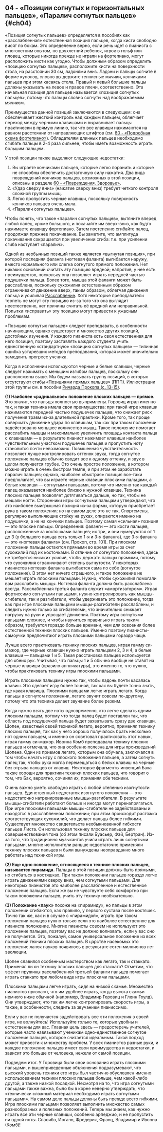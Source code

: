 ## 04 - «Позиции согнутых и горизонтальных пальцев», «Паралич согнутых пальцев» {#ch04}

«Позиция согнутых пальцев» определяется в пособиях как «расслабленная» естественная позиция пальцев, когда кисти свободно висят по бокам. Это определение верно, если речь идет о пианиста с многолетним опытом, но двухлетний ребенок, игрок в гольф или пловец, которые никогда прежде не играли на фортепиано, могут расположить кисти как угодно. Чтобы должным образом определить «позицию согнутых пальцев», расположите кисти на поверхности стола, на расстоянии 30 см, ладонями вниз. Ладони и пальцы согните в форме куполов, словно вы держите теннисные мячики, кончиками пальцев при этом касаясь стола. Правый и левый большие пальцы должны указывать на левое и правое плечи, соответственно. Эта начальная позиция для пальцев называется «позиция согнутых пальцев», потому что пальцы словно согнуты над воображаемым мячиком.

Преимущества данной позиций заключаются в следующем: она обеспечивает жесткий контроль над каждым пальцем, облегчает переход между черными клавишами и выравнивает пальцы практически в прямую линию, так что все клавиши нажимаются на равном расстоянии от направляющих штифтов (см. [80 - «Подробная схема фортепиано»](#ch80)). Обладателям длинных пальцев необходимо сгибать пальцы в 2-4 раза сильнее, чтобы иметь возможность играть большим пальцем.

У этой позиции также выделяют следующие недостатки:

1. Вы играете кончиками пальцев, которые легко поранить и которые не способны обеспечить достаточную силу нажатия. Два вида повреждений кончиков пальцев, возможных в этой позиции, описаны в разделе [60 - «Повреждения, Здоровье»](#ch60).
2. «Удар сверху вниз» (нажатие сверху вниз) требует четкого контроля сложной группы мышц.
3. Легко пропустить черные клавиши, поскольку поверхность кончиков пальцев очень мала.
4. «Паралич согнутых пальцев».

Чтобы понять, что такое «паралич согнутых пальцев», вытяните вперед любой палец, кроме большого, и покачайте им вверх-вниз, как будто нажимаете клавишу фортепиано. Затем постепенно сгибайте палец, продолжая прежнее покачивание. Вы заметите, что амплитуда покачивания сокращается при увеличении сгиба: т.е. при усилении сгиба наступает «паралич».

Одной из необычных позиций также является «выгнутая позиция», при которой последняя фаланга (ногтевая фаланга) выгибается наружу, вместо нормального или слегка согнутого прямого положения. Нет никаких оснований считать эту позицию вредной;  напротив, у нее есть преимущество, поскольку она позволяет играть передней частью подушечки пальца. Более того, мышца этой фаланги может быть расслаблена, поскольку сухожилия естественным образом ограничивают движение вверх, таким образом, облегчая движения пальца и усиливая [Расслабление](#ch08). Хотя некоторые преподаватели терпеть не могут эту позицию из-за того что она выглядит неестественно, нет причины считать её вредной или неправильной. Попытки «исправить» эту позицию могут привести к ужасным проблемам.

«Позицию согнутых пальцев» следует преподавать, в особенности начинающим, однако существует и множество других позиций, достойных изучения. У каждого пианиста есть своя естественная для него позиция, поэтому заставлять каждого студента учить единственную «стандартную» «позицию согнутых пальцев» — типичная ошибка устаревших методов преподавания, которая может значительно замедлить прогресс ученика.

Когда в исполнении используются черные и белые клавиши, черные следует нажимать с меньшим изгибом пальцев, поскольку они расположены выше. Мы будем называть группу позиций, в которых отсутствуют сгибы «Позициями прямых пальцев» (ППП). Иллюстрации этой группы см. в пособии [Ричарда Прокопа (с. 13-15)](#ch83).

**(1) Наиболее «радикальное» положение плоских пальцев — прямое.** Это значит, что пальцы полностью выпрямлены. Горовиц играл именно так, и такая техника имела свои преимущества: при такой игре клавиши нажимаются передней частью подушечек пальцев, что снижает риск получения травм из-за длительной практики. Кроме того, так проще совершать движение удара по клавишам, так как при таком положении задействовано меньшее количество мышц. Такое положение помогает расслабить мышцы и максимально увеличить площадь контакта пальца с клавишами — в результате пианист нажимает клавиши наиболее чувствительным участком подушечек пальцев и пропустить ноту становится почти невозможно. Повышенная чувствительность позволяет лучше контролировать оттенок звука, тогда согнутое положение пальцев обычно сводит все к одному оттенку, и звук в целом получается грубее. Это очень простое положение, в котором можно играть в очень быстром темпе, и при этом не заработать паралич пальцев; однако, наиболее «быстрая» позиция все-таки предполагает, что вы играете черные клавиши плоскими пальцами, а белые клавиши — согнутыми пальцами, потому что именно так каждый палец оказывается наиболее близко к нужной клавише. Техника плоских пальцев позволяет дотягиваться дальше, но так, чтобы не мешали ногти. Сторонники игры согнутыми пальцами утверждают, что это наиболее выигрышная позиция из-за формы, которую приобретает рука в таком положении; но на самом деле это не так. Спортсмены, регулярно выполняющие стойку на руках, опираются именно на подушечки, а не на кончики пальцев. Поэтому самая «сильная» позиция — это плоские пальцы. Определения: фаланги — это кости пальцев, расположенные за костяшками пальцев; их три, и они нумеруются от 1 до 3 (у большого пальца есть только 1-я и 3-я фаланга), где 3-я фаланга — это «ногтевая фаланга» (см. Прокоп, стр. 101). При плоском положении пальцы остаются прямыми во время игры за счет сухожилий под их косточками. В отличие от согнутого положения, здесь не требуется никаких усилий, чтобы держать пальцы прямыми, потому что сухожилия ограничивают степень выгнутости. У некоторых пианистов ногтевая фаланга выгибается сама по себе (вогнутое положение). В этом нет ничего страшного, и такое положение не мешает играть плоскими пальцами. Нужно, чтобы сухожилия помогали вам расслабить мышцы. Ногтевая фаланга должна быть расслаблена всегда. Расслабленная третья фаланга служит «амортизатором». Играя фортиссимо согнутыми пальцами, нужно контролировать как мышцы-сгибатели, так и разгибатели, чтобы удерживать это положение, тогда как при игре плоскими пальцами мышцы-разгибатели расслаблены, и следить нужно только за сгибателями, что значительно снижает нагрузку на руки и упрощает движения. Поэтому игра согнутыми пальцами сложнее, и чтобы научиться правильно играть таким образом, требуется гораздо больше времени, чем для освоения более естественной техники плоских пальцев. Именно поэтому пианисты-самоучки предпочитают играть плоскими пальцами гораздо чаще.

Лучше всего практиковать технику плоских пальцев, играя гамму си-мажор, где черные клавиши нужно играть пальцами 2, 3 и 4, а белые клавиши — пальцами 1 и 5. Такая расстановка пальцев используется для обеих рук. Учитывая, что пальцы 1 и 5 обычно вообще не ставят на черные клавиши (правило аппликатуры), это именно то, что нужно, чтобы практиковать технику игры плоскими пальцами.

Играть плоскими пальцами нужно так, чтобы ладонь почти касалась клавиш. Это сделает игру более точной, так как вы будете точно знать, где какая клавиша. Плоскими пальцами легче играть легато. Когда пальцы в согнутом положении, легато звучит совсем по-другому, потому что эта техника делает звучание более резким.

Когда нужно взять две ноты одновременно, это легче сделать одним плоским пальцем, потому что тогда палец будет поставлен так, что область под подушечкой пальца будет захватывать сразу две клавиши. Шопен, известный своей техникой легато, вероятно, применял технику плоских пальцев, так как у него хорошо получалось брать несколько нот одним пальцем, и именно он советовал практиковать этот навык, играя гамму си-мажор. Ивонна Комб преподавала технику плоских пальцев и отмечала, что она особенно полезна для игры произведений Шопена. Один из приемов легато, которым она обучала, заключался в том чтобы начать игру с плоского положения пальцев, а затем согнуть палец так, чтобы рука могла перемещаться с белых клавиш на черные без отрыва пальцев от клавиш. Некоторые фрагменты инвенций Баха также хороши для практики техники плоских пальцев, что говорит о том, что Бах, вероятно, сочинял их, применяя обе техники.   

Очень важно уметь свободно играть с любой степенью изогнутости пальцев. Единственный недостаток изогнутого положения — это недостаточно натренированные мышцы-разгибатели. В результате мышцы-сгибатели работают больше и иногда могут перенапрягаться. При игре плоскими пальцами мышцы-сгибатели не задействованы и находятся в расслабленном положении; при этом происходит растяжка соответствующих сухожилий, что делает пальцы более гибкими. Существует множество свидетельств необыкновенной гибкости пальцев Листа. Он использовал технику плоских пальцев для совершенствования тона (об этом писали Буасьер, Фэй, Бертран). Из-за того, что традиционно музыкантов учили играть лишь согнутыми пальцами, многие исполнители раньше недостаточно применяли технику плоских пальцев и были вынуждены неоправданно много работать над техникой игры.

**(2) Еще одно положение, относящееся к технике плоских пальцев, называется пирамида.** Пальцы в этой позиции должны быть прямыми, но сгибаться в костяшках. При таком положении пальцев гораздо легче играть движениями сверху вниз, чем согнутыми пальцами. Для некоторых пианистов это наиболее расслабленное и естественное положение пальцев. Если же вы не чувствуете себя комфортно при таком положении пальцев, учить эту технику необязательно.  

**(3) Положение «паук»** похоже на «пирамиду», но пальцы в этом положении сгибаются, как правило, у первого сустава после костяшек. Точно так же, как и в случае с «пирамидой», играть при таком положении пальцев нужно только если это наиболее естественное для пианиста положение. Многие пианисты совсем не используют это положение пальцев, поэтому вас не должно волновать, если у вас оно не получается. Это, пожалуй, самое универсальное положение из всех положений техники плоских пальцев. В царстве насекомых это положение лапок пауков появилось в результате сотен миллионов лет эволюции.

Шопен славился особенным мастерством как легато, так и стаккато. Применял ли он технику плоских пальцев для стаккато? Отметим, что эффект пружины расслабленной третьей фаланги пальцев помогает играть стаккато при любом виде игры плоскими пальцами.

Плоскими пальцами легче играть, сидя на низкой скамье. Множество пианистов признают, что им удобнее играть, когда высота скамьи немного ниже обычной (например, Владимир Горовиц и Гленн Гоулд). Они утверждают, что так им легче контролировать скорость игры, а также, в особенности, следить за звучанием пианиссимо.

Если у вас не получается задействовать все эти положения в своей игре, не волнуйтесь! Используйте только те, которые удобны и естественны для вас. Главная цель здесь — предостеречь учителей, которые часто навязывают ученикам одно-единственное согнутое положение пальцев, которое считается идеальным. Такой подход может привести к множеству проблем. У всех пианистов разные руки, и каждое положение пальцев имеет свои преимущества и недостатки, и зависит это больше от человека, нежели от самой позиции.

Подведем итог. У Горовица были свои основания играть плоскими пальцами, и вышеприведенные объяснения подразумевают, что высокий уровень техники его игры был частично обусловлен именно использованием техники плоских пальцев больше, чем какой-либо другой, а также низкой посадкой. Несмотря на то, что игра согнутыми пальцами также важна, было бы в корне неверно утверждать, что «технически сложный материал необходимо играть согнутыми пальцами». На самом деле пальцы должны быть прежде всего гибкими. Игра плоскими пальцами позволяет выполнить множество самых разнообразных и полезных положений. Теперь мы знаем, как нужно играть все эти черные клавиши, особенно арпеджио, и не пропустить ни одной ноты. Спасибо, Иоганн, Фредерик, Франц, Владимир и Ивонна (Комб)!   
